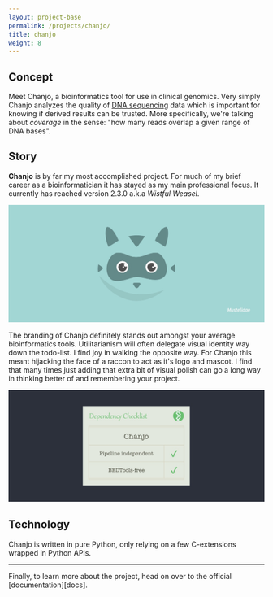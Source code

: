 ```yaml
---
layout: project-base
permalink: /projects/chanjo/
title: chanjo
weight: 8
---
```


## Concept
Meet Chanjo, a bioinformatics tool for use in clinical genomics. Very simply
Chanjo analyzes the quality of [DNA sequencing][dna] data which is important for knowing if derived results can be trusted. More specifically, we're talking about *coverage* in the sense: "how many reads overlap a given range of DNA bases".

## Story
**Chanjo** is by far my most accomplished project. For much of my brief career as a bioinformatician it has stayed as my main professional focus. It currently has reached version 2.3.0 a.k.a *Wistful Weasel*.

![Racoon mascot](/assets/img/chanjo/mascot.jpg)

The branding of Chanjo definitely stands out amongst your average bioinformatics tools. Utilitarianism will often delegate visual identity way down the todo-list. I find joy in walking the opposite way. For Chanjo this meant hijacking the face of a raccon to act as it's logo and mascot. I find that many times just adding that extra bit of visual polish can go a long way in thinking better of and remembering your project.

<img src="/assets/img/chanjo/apple.jpg">

## Technology
Chanjo is written in pure Python, only relying on a few C-extensions wrapped in Python APIs.

<hr />
Finally, to learn more about the project, head on over to the official [documentation][docs].


[dna]: http://www.genome.gov/10001177
[docs]: https://chanjo.readthedocs.org/en/latest/

